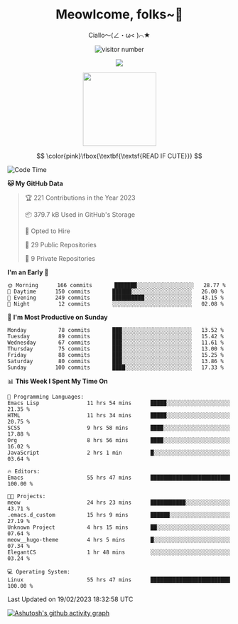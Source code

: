<div align="center">
  <h1>Meowlcome, folks~👋</h1>
  <p>Ciallo～(∠・ω< )⌒★</p>
</div>

<p align="center">
  <img src="https://count.getloli.com/get/@Ziqi-Yang?theme=rule34" alt="visitor number" />
</p>

<p align="center">
  <img src="https://skillicons.dev/icons?i=rust,c,py,flutter,go,java,js,bash,linux,emacs" />
</p>
<p align="center">
  <img height="165" src="https://github-readme-stats.vercel.app/api?username=Ziqi-Yang&show_icons=true&include_all_commits=true&hide_border=true" />
</p>

$$
\color{pink}\fbox{\textbf{\textsf{READ IF CUTE}}}
$$

<!--START_SECTION:waka-->
![Code Time](http://img.shields.io/badge/Code%20Time-598%20hrs%2054%20mins-blue)

**🐱 My GitHub Data** 

> 🏆 221 Contributions in the Year 2023
 > 
> 📦 379.7 kB Used in GitHub's Storage 
 > 
> 💼 Opted to Hire
 > 
> 📜 29 Public Repositories 
 > 
> 🔑 9 Private Repositories  
 > 
**I'm an Early 🐤** 

```text
🌞 Morning      166 commits       ███████░░░░░░░░░░░░░░░░░░   28.77 % 
🌆 Daytime      150 commits       ██████░░░░░░░░░░░░░░░░░░░   26.00 % 
🌃 Evening      249 commits       ██████████░░░░░░░░░░░░░░░   43.15 % 
🌙 Night         12 commits       ░░░░░░░░░░░░░░░░░░░░░░░░░   02.08 % 

```
📅 **I'm Most Productive on Sunday** 

```text
Monday          78 commits       ███░░░░░░░░░░░░░░░░░░░░░░   13.52 % 
Tuesday         89 commits       ███░░░░░░░░░░░░░░░░░░░░░░   15.42 % 
Wednesday       67 commits       ███░░░░░░░░░░░░░░░░░░░░░░   11.61 % 
Thursday        75 commits       ███░░░░░░░░░░░░░░░░░░░░░░   13.00 % 
Friday          88 commits       ███░░░░░░░░░░░░░░░░░░░░░░   15.25 % 
Saturday        80 commits       ███░░░░░░░░░░░░░░░░░░░░░░   13.86 % 
Sunday         100 commits       ████░░░░░░░░░░░░░░░░░░░░░   17.33 % 

```


📊 **This Week I Spent My Time On** 

```text
💬 Programming Languages: 
Emacs Lisp               11 hrs 54 mins      █████░░░░░░░░░░░░░░░░░░░░   21.35 % 
HTML                     11 hrs 34 mins      █████░░░░░░░░░░░░░░░░░░░░   20.75 % 
SCSS                     9 hrs 58 mins       ████░░░░░░░░░░░░░░░░░░░░░   17.88 % 
Org                      8 hrs 56 mins       ████░░░░░░░░░░░░░░░░░░░░░   16.02 % 
JavaScript               2 hrs 1 min         █░░░░░░░░░░░░░░░░░░░░░░░░   03.64 % 

🔥 Editors: 
Emacs                    55 hrs 47 mins      █████████████████████████   100.00 % 

🐱‍💻 Projects: 
meow                     24 hrs 23 mins      ███████████░░░░░░░░░░░░░░   43.71 % 
.emacs.d_custom          15 hrs 9 mins       ██████░░░░░░░░░░░░░░░░░░░   27.19 % 
Unknown Project          4 hrs 15 mins       ██░░░░░░░░░░░░░░░░░░░░░░░   07.64 % 
meow__hugo-theme         4 hrs 5 mins        █░░░░░░░░░░░░░░░░░░░░░░░░   07.34 % 
ElegantCS                1 hr 48 mins        ░░░░░░░░░░░░░░░░░░░░░░░░░   03.24 % 

💻 Operating System: 
Linux                    55 hrs 47 mins      █████████████████████████   100.00 % 

```


 Last Updated on 19/02/2023 18:32:58 UTC
<!--END_SECTION:waka-->


[![Ashutosh's github activity graph](https://github-readme-activity-graph.cyclic.app/graph?username=Ziqi-Yang&theme=github)](https://github.com/ashutosh00710/github-readme-activity-graph)
